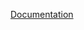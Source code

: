 [Documentation](https://web.postman.co/collections/8779274-433ffecc-85ea-4883-adc4-097bc36d49df?version=latest&workspace=91e85325-9597-4da8-8ff5-bbe19a041df4#1dacacf9-12d9-4ddf-b621-d76d6fe72081)